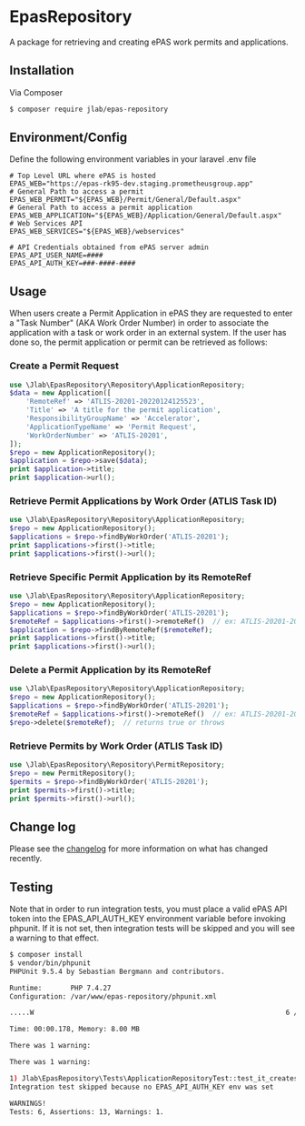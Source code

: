 # EpasRepository

A package for retrieving and creating ePAS work permits and applications.

## Installation

Via Composer

``` bash
$ composer require jlab/epas-repository
```

## Environment/Config

Define the following environment variables in your laravel .env file

```
# Top Level URL where ePAS is hosted 
EPAS_WEB="https://epas-rk95-dev.staging.prometheusgroup.app"
# General Path to access a permit
EPAS_WEB_PERMIT="${EPAS_WEB}/Permit/General/Default.aspx"
# General Path to access a permit application
EPAS_WEB_APPLICATION="${EPAS_WEB}/Application/General/Default.aspx"
# Web Services API 
EPAS_WEB_SERVICES="${EPAS_WEB}/webservices"

# API Credentials obtained from ePAS server admin
EPAS_API_USER_NAME=####
EPAS_API_AUTH_KEY=###-####-####
```

## Usage

When users create a Permit Application in ePAS they are requested to enter a "Task Number" (AKA Work Order Number) in order to associate the application with a task or work order in an external system.  If the user has done so, the permit application or permit can be retrieved as follows:

### Create a Permit Request
```php
use \Jlab\EpasRepository\Repository\ApplicationRepository;
$data = new Application([
    'RemoteRef' => 'ATLIS-20201-20220124125523',
    'Title' => 'A title for the permit application',
    'ResponsibilityGroupName' => 'Accelerator',
    'ApplicationTypeName' => 'Permit Request',
    'WorkOrderNumber' => 'ATLIS-20201',
]);
$repo = new ApplicationRepository();
$application = $repo->save($data);
print $application->title;
print $application->url();
```


### Retrieve Permit Applications by Work Order (ATLIS Task ID)
```php
use \Jlab\EpasRepository\Repository\ApplicationRepository;
$repo = new ApplicationRepository();
$applications = $repo->findByWorkOrder('ATLIS-20201');
print $applications->first()->title;
print $applications->first()->url();
```

### Retrieve Specific Permit Application by its RemoteRef

```php
use \Jlab\EpasRepository\Repository\ApplicationRepository;
$repo = new ApplicationRepository();
$applications = $repo->findByWorkOrder('ATLIS-20201');
$remoteRef = $applications->first()->remoteRef()  // ex: ATLIS-20201-20220124125523
$application = $repo->findByRemoteRef($remoteRef);
print $applications->first()->title;
print $applications->first()->url();
```

### Delete a Permit Application by its RemoteRef
```php
use \Jlab\EpasRepository\Repository\ApplicationRepository;
$repo = new ApplicationRepository();
$applications = $repo->findByWorkOrder('ATLIS-20201');
$remoteRef = $applications->first()->remoteRef()  // ex: ATLIS-20201-20220124125523
$repo->delete($remoteRef);  // returns true or throws
```


### Retrieve Permits by Work Order (ATLIS Task ID)
```php
use \Jlab\EpasRepository\Repository\PermitRepository;
$repo = new PermitRepository();
$permits = $repo->findByWorkOrder('ATLIS-20201');
print $permits->first()->title;
print $permits->first()->url();
```



## Change log

Please see the [changelog](changelog.md) for more information on what has changed recently.

## Testing

Note that in order to run integration tests, you must place a valid ePAS API token into the EPAS_API_AUTH_KEY environment variable before invoking phpunit.
If it is not set, then integration tests will be skipped and you will see a warning to that effect.
``` bash
$ composer install
$ vendor/bin/phpunit 
PHPUnit 9.5.4 by Sebastian Bergmann and contributors.

Runtime:       PHP 7.4.27
Configuration: /var/www/epas-repository/phpunit.xml

.....W                                                              6 / 6 (100%)

Time: 00:00.178, Memory: 8.00 MB

There was 1 warning:

There was 1 warning:

1) Jlab\EpasRepository\Tests\ApplicationRepositoryTest::test_it_creates_a_remote_permit_application
Integration test skipped because no EPAS_API_AUTH_KEY env was set

WARNINGS!
Tests: 6, Assertions: 13, Warnings: 1.

```

